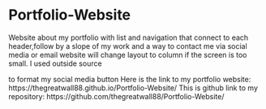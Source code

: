 # Portfolio-Website
Website about my portfolio with list and navigation that connect to each header,follow by a slope of my work and a way to contact me via social media or email
website will change layout to column if the screen is too small.
I used outside source 
   <link rel="stylesheet" href="https://cdnjs.cloudflare.com/ajax/libs/font-awesome/4.7.0/css/font-awesome.min.css">
to format my social media button
Here is the link to my portfolio website:
https://thegreatwall88.github.io/Portfolio-Website/
This is github link to my repository:
https://github.com/thegreatwall88/Portfolio-Website/
